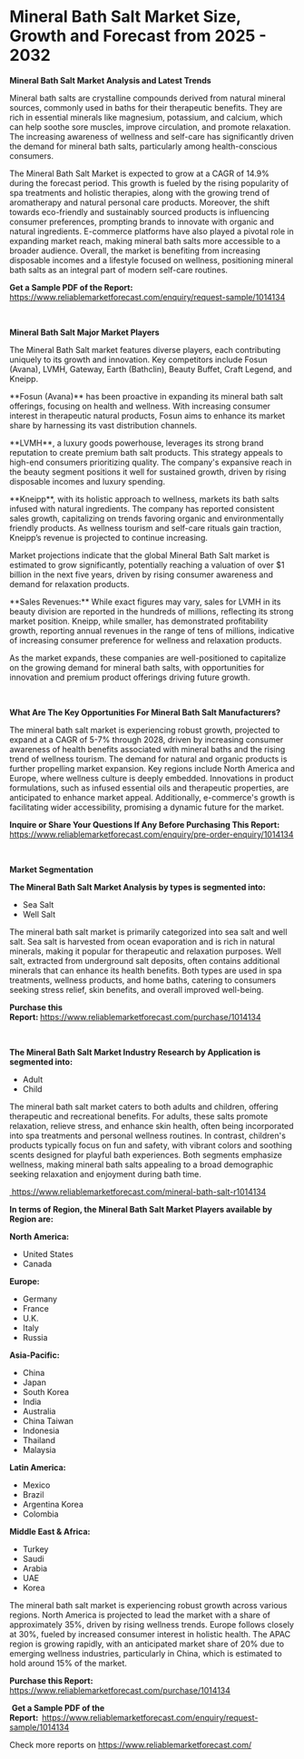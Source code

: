 <p><h1>Mineral Bath Salt Market Size, Growth and Forecast from 2025 - 2032</h1></p><p><strong>Mineral Bath Salt Market Analysis and Latest Trends</strong></p>
<p><p>Mineral bath salts are crystalline compounds derived from natural mineral sources, commonly used in baths for their therapeutic benefits. They are rich in essential minerals like magnesium, potassium, and calcium, which can help soothe sore muscles, improve circulation, and promote relaxation. The increasing awareness of wellness and self-care has significantly driven the demand for mineral bath salts, particularly among health-conscious consumers.</p><p>The Mineral Bath Salt Market is expected to grow at a CAGR of 14.9% during the forecast period. This growth is fueled by the rising popularity of spa treatments and holistic therapies, along with the growing trend of aromatherapy and natural personal care products. Moreover, the shift towards eco-friendly and sustainably sourced products is influencing consumer preferences, prompting brands to innovate with organic and natural ingredients. E-commerce platforms have also played a pivotal role in expanding market reach, making mineral bath salts more accessible to a broader audience. Overall, the market is benefiting from increasing disposable incomes and a lifestyle focused on wellness, positioning mineral bath salts as an integral part of modern self-care routines.</p></p>
<p><strong>Get a Sample PDF of the Report:&nbsp;</strong> <a href="https://www.reliablemarketforecast.com/enquiry/request-sample/1014134?utm_campaign=3050&utm_medium=2&utm_source=Github&utm_content=ia&utm_term=06032025&utm_id=mineral-bath-salt">https://www.reliablemarketforecast.com/enquiry/request-sample/1014134</a></p>
<p>&nbsp;</p>
<p><strong>Mineral Bath Salt Major Market Players</strong></p>
<p><p>The Mineral Bath Salt market features diverse players, each contributing uniquely to its growth and innovation. Key competitors include Fosun (Avana), LVMH, Gateway, Earth (Bathclin), Beauty Buffet, Craft Legend, and Kneipp.</p><p>**Fosun (Avana)** has been proactive in expanding its mineral bath salt offerings, focusing on health and wellness. With increasing consumer interest in therapeutic natural products, Fosun aims to enhance its market share by harnessing its vast distribution channels.</p><p>**LVMH**, a luxury goods powerhouse, leverages its strong brand reputation to create premium bath salt products. This strategy appeals to high-end consumers prioritizing quality. The company's expansive reach in the beauty segment positions it well for sustained growth, driven by rising disposable incomes and luxury spending.</p><p>**Kneipp**, with its holistic approach to wellness, markets its bath salts infused with natural ingredients. The company has reported consistent sales growth, capitalizing on trends favoring organic and environmentally friendly products. As wellness tourism and self-care rituals gain traction, Kneipp’s revenue is projected to continue increasing.</p><p>Market projections indicate that the global Mineral Bath Salt market is estimated to grow significantly, potentially reaching a valuation of over $1 billion in the next five years, driven by rising consumer awareness and demand for relaxation products.</p><p>**Sales Revenues:** While exact figures may vary, sales for LVMH in its beauty division are reported in the hundreds of millions, reflecting its strong market position. Kneipp, while smaller, has demonstrated profitability growth, reporting annual revenues in the range of tens of millions, indicative of increasing consumer preference for wellness and relaxation products.</p><p>As the market expands, these companies are well-positioned to capitalize on the growing demand for mineral bath salts, with opportunities for innovation and premium product offerings driving future growth.</p></p>
<p>&nbsp;</p>
<p><strong>What Are The Key Opportunities For Mineral Bath Salt Manufacturers?</strong></p>
<p><p>The mineral bath salt market is experiencing robust growth, projected to expand at a CAGR of 5-7% through 2028, driven by increasing consumer awareness of health benefits associated with mineral baths and the rising trend of wellness tourism. The demand for natural and organic products is further propelling market expansion. Key regions include North America and Europe, where wellness culture is deeply embedded. Innovations in product formulations, such as infused essential oils and therapeutic properties, are anticipated to enhance market appeal. Additionally, e-commerce's growth is facilitating wider accessibility, promising a dynamic future for the market.</p></p>
<p><strong>Inquire or Share Your Questions If Any Before Purchasing This Report:</strong> <a href="https://www.reliablemarketforecast.com/enquiry/pre-order-enquiry/1014134?utm_campaign=3050&utm_medium=2&utm_source=Github&utm_content=ia&utm_term=06032025&utm_id=mineral-bath-salt">https://www.reliablemarketforecast.com/enquiry/pre-order-enquiry/1014134</a></p>
<p>&nbsp;</p>
<p><strong>Market Segmentation</strong></p>
<p><strong>The Mineral Bath Salt Market Analysis by types is segmented into:</strong></p>
<p><ul><li>Sea Salt</li><li>Well Salt</li></ul></p>
<p><p>The mineral bath salt market is primarily categorized into sea salt and well salt. Sea salt is harvested from ocean evaporation and is rich in natural minerals, making it popular for therapeutic and relaxation purposes. Well salt, extracted from underground salt deposits, often contains additional minerals that can enhance its health benefits. Both types are used in spa treatments, wellness products, and home baths, catering to consumers seeking stress relief, skin benefits, and overall improved well-being.</p></p>
<p><strong>Purchase this Report:&nbsp;</strong><a href="https://www.reliablemarketforecast.com/purchase/1014134?utm_campaign=3050&utm_medium=2&utm_source=Github&utm_content=ia&utm_term=06032025&utm_id=mineral-bath-salt">https://www.reliablemarketforecast.com/purchase/1014134</a></p>
<p>&nbsp;</p>
<p><strong>The Mineral Bath Salt Market Industry Research by Application is segmented into:</strong></p>
<p><ul><li>Adult</li><li>Child</li></ul></p>
<p><p>The mineral bath salt market caters to both adults and children, offering therapeutic and recreational benefits. For adults, these salts promote relaxation, relieve stress, and enhance skin health, often being incorporated into spa treatments and personal wellness routines. In contrast, children's products typically focus on fun and safety, with vibrant colors and soothing scents designed for playful bath experiences. Both segments emphasize wellness, making mineral bath salts appealing to a broad demographic seeking relaxation and enjoyment during bath time.</p></p>
<p><a href="https://www.reliablemarketforecast.com/mineral-bath-salt-r1014134?utm_campaign=3050&utm_medium=2&utm_source=Github&utm_content=ia&utm_term=06032025&utm_id=mineral-bath-salt">&nbsp;https://www.reliablemarketforecast.com/mineral-bath-salt-r1014134</a></p>
<p><strong>In terms of Region, the Mineral Bath Salt Market Players available by Region are:</strong></p>
<p>
    <p> <strong> North America: </strong>
        <ul>
            <li>United States</li>
            <li>Canada</li>
        </ul>
        </p> 
    <p> <strong> Europe: </strong>
        <ul>
            <li>Germany</li>
            <li>France</li>
            <li>U.K.</li>
            <li>Italy</li>
            <li>Russia</li>
        </ul>
        </p> 
    <p> <strong> Asia-Pacific: </strong>
        <ul>
            <li>China</li>
            <li>Japan</li>
            <li>South Korea</li>
            <li>India</li>
            <li>Australia</li>
            <li>China Taiwan</li>
            <li>Indonesia</li>
            <li>Thailand</li>
            <li>Malaysia</li>
        </ul>
        </p> 
    <p> <strong> Latin America: </strong>
        <ul>
            <li>Mexico</li>
            <li>Brazil</li>
            <li>Argentina Korea</li>
            <li>Colombia</li>
        </ul>
        </p> 
    <p> <strong> Middle East & Africa: </strong>
        <ul>
            <li>Turkey</li>
            <li>Saudi</li>
            <li>Arabia</li>
            <li>UAE</li>
            <li>Korea</li>
        </ul>
    </p>
    </p>
<p><p>The mineral bath salt market is experiencing robust growth across various regions. North America is projected to lead the market with a share of approximately 35%, driven by rising wellness trends. Europe follows closely at 30%, fueled by increased consumer interest in holistic health. The APAC region is growing rapidly, with an anticipated market share of 20% due to emerging wellness industries, particularly in China, which is estimated to hold around 15% of the market.</p></p>
<p><strong>Purchase this Report: </strong><a href="https://www.reliablemarketforecast.com/purchase/1014134?utm_campaign=3050&utm_medium=2&utm_source=Github&utm_content=ia&utm_term=06032025&utm_id=mineral-bath-salt">https://www.reliablemarketforecast.com/purchase/1014134</a></p>
<p>&nbsp;<strong>Get a Sample PDF of the Report:&nbsp;&nbsp;</strong><a href="https://www.reliablemarketforecast.com/enquiry/request-sample/1014134?utm_campaign=3050&utm_medium=2&utm_source=Github&utm_content=ia&utm_term=06032025&utm_id=mineral-bath-salt">https://www.reliablemarketforecast.com/enquiry/request-sample/1014134</a></p>
<p><strong></strong></p>
<p>Check more reports on <a href="https://www.reliablemarketforecast.com/?utm_campaign=3050&utm_medium=2&utm_source=Github&utm_content=ia&utm_term=06032025&utm_id=mineral-bath-salt">https://www.reliablemarketforecast.com/</a></p>